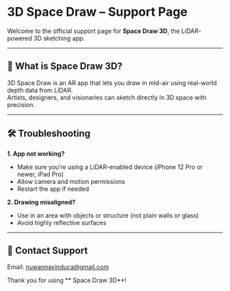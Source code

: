 # 3D Space Draw – Support Page

Welcome to the official support page for **Space Draw 3D**, the LiDAR-powered 3D sketching app.

---

## 📱 What is Space Draw 3D?

3D Space Draw is an AR app that lets you draw in mid-air using real-world depth data from LiDAR.  
Artists, designers, and visionaries can sketch directly in 3D space with precision.

---

## 🛠 Troubleshooting

**1. App not working?**  
- Make sure you’re using a LiDAR-enabled device (iPhone 12 Pro or newer, iPad Pro)
- Allow camera and motion permissions
- Restart the app if needed

**2. Drawing misaligned?**  
- Use in an area with objects or structure (not plain walls or glass)
- Avoid highly reflective surfaces

---

## 📩 Contact Support

Email: [nuwannavinduca@gmail.com](mailto:nuwannavinduca@gmail.com)

Thank you for using ** Space Draw 3D**!
